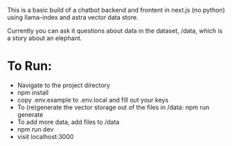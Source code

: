 This is a basic build of a chatbot backend and frontent in next.js (no python) using llama-index and astra vector data store.

Currently you can ask it questions about data in the dataset, /data, which is a story about an elephant.

To Run:
======
- Navigate to the project directory
- npm install
- copy .env.example to .env.local and fill out your keys
- To (re)generate the vector storage out of the files in /data: npm run generate
- To add more data, add files to /data
- npm run dev
- visit localhost:3000
